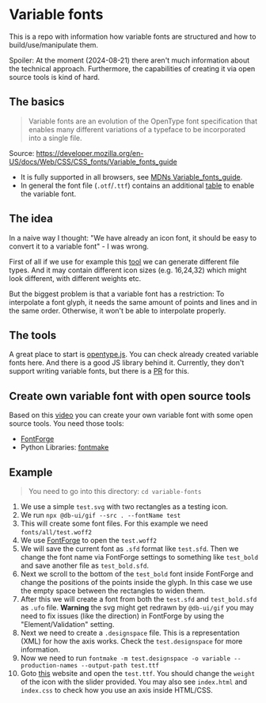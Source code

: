 # Variable fonts

This is a repo with information how variable fonts are structured and how to build/use/manipulate them.

Spoiler: At the moment (2024-08-21) there aren't much information about the technical approach. Furthermore, the capabilities of creating it via open source tools is kind of hard.

## The basics

> Variable fonts are an evolution of the OpenType font specification that enables many different variations of a typeface to be incorporated into a single file.

Source: https://developer.mozilla.org/en-US/docs/Web/CSS/CSS_fonts/Variable_fonts_guide

- It is fully supported in all browsers, see [MDNs Variable_fonts_guide](https://developer.mozilla.org/en-US/docs/Web/CSS/CSS_fonts/Variable_fonts_guide).
- In general the font file (`.otf`/`.ttf`) contains an additional [table](https://learn.microsoft.com/en-us/typography/opentype/spec/fvar) to enable the variable font.

## The idea

In a naive way I thought: "We have already an icon font, it should be easy to convert it to a variable font" - I was wrong.

First of all if we use for example this [tool](https://github.com/db-ui/gif) we can generate different file types. And it may contain different icon sizes (e.g. 16,24,32) which might look different, with different weights etc.

But the biggest problem is that a variable font has a restriction: To interpolate a font glyph, it needs the same amount of points and lines and in the same order. Otherwise, it won't be able to interpolate properly.

## The tools

A great place to start is [opentype.js](https://opentype.js.org/). You can check already created variable fonts here. And there is a good JS library behind it. Currently, they don't support writing variable fonts, but there is a [PR](https://github.com/opentypejs/opentype.js/pull/701) for this.

## Create own variable font with open source tools

Based on this [video](https://www.youtube.com/watch?v=xoQuWARCUWI) you can create your own variable font with some open source tools. You need those tools:

- [FontForge](https://fontforge.org/)
- Python Libraries: [fontmake](https://github.com/googlefonts/fontmake)

## Example

> You need to go into this directory: `cd variable-fonts`

1. We use a simple `test.svg` with two rectangles as a testing icon.
2. We run `npx @db-ui/gif --src . --fontName test`
3. This will create some font files. For this example we need `fonts/all/test.woff2`
4. We use [FontForge](https://fontforge.org/) to open the `test.woff2`
5. We will save the current font as `.sfd` format like `test.sfd`. Then we change the font name via FontForge settings to something like `test_bold` and save another file as `test_bold.sfd`.
6. Next we scroll to the bottom of the `test_bold` font inside FontForge and change the positions of the points inside the glyph. In this case we use the empty space between the rectangles to widen them.
7. After this we will create a font from both the `test.sfd` and `test_bold.sfd` as `.ufo` file. **Warning** the svg might get redrawn by `@db-ui/gif` you may need to fix issues (like the direction) in FontForge by using the "Element/Validation" setting.
8. Next we need to create a `.designspace` file. This is a representation (XML) for how the axis works. Check the `test.designspace` for more information.
9. Now we need to run `fontmake -m test.designspace -o variable --production-names --output-path test.ttf`
10. Goto [this](https://opentype.js.org/glyph-inspector.html) website and open the `test.ttf`. You should change the `weight` of the icon with the slider provided. You may also see `index.html` and `index.css` to check how you use an axis inside HTML/CSS.
